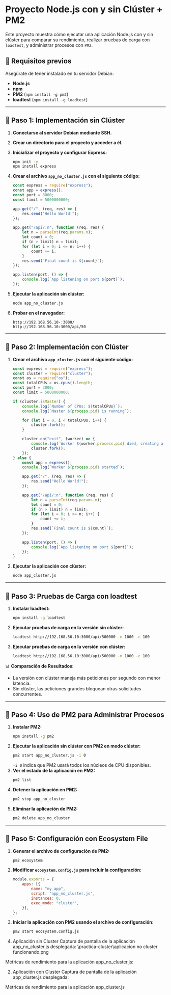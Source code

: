 # Proyecto Node.js con y sin Clúster + PM2

Este proyecto muestra cómo ejecutar una aplicación Node.js con y sin clúster para comparar su rendimiento, realizar pruebas de carga con `loadtest`, y administrar procesos con `PM2`.

## 📌 Requisitos previos

Asegúrate de tener instalado en tu servidor Debian:

- **Node.js**  
- **npm**  
- **PM2** (`npm install -g pm2`)  
- **loadtest** (`npm install -g loadtest`)  

---

## 🚀 Paso 1: Implementación sin Clúster

1. **Conectarse al servidor Debian mediante SSH.**  
2. **Crear un directorio para el proyecto y acceder a él.**  
3. **Inicializar el proyecto y configurar Express:**
   ```sh
   npm init -y
   npm install express
   ```
4. **Crear el archivo `app_no_cluster.js` con el siguiente código:**
   
   ```javascript
   const express = require("express");
   const app = express();
   const port = 3000;
   const limit = 5000000000;

   app.get("/", (req, res) => {
       res.send("Hello World!");
   });

   app.get("/api/:n", function (req, res) {
       let n = parseInt(req.params.n);
       let count = 0;
       if (n > limit) n = limit;
       for (let i = 0; i <= n; i++) {
           count += i;
       }
       res.send(`Final count is ${count}`);
   });

   app.listen(port, () => {
       console.log(`App listening on port ${port}`);
   });
   ```

5. **Ejecutar la aplicación sin clúster:**
   ```sh
   node app_no_cluster.js
   ```
6. **Probar en el navegador:**
   ```
   http://192.168.56.10-:3000/
   http://192.168.56.10:3000/api/50
   ```

---

## 🚀 Paso 2: Implementación con Clúster

1. **Crear el archivo `app_cluster.js` con el siguiente código:**
   
   ```javascript
   const express = require("express");
   const cluster = require("cluster");
   const os = require("os");
   const totalCPUs = os.cpus().length;
   const port = 3000;
   const limit = 5000000000;

   if (cluster.isMaster) {
       console.log(`Number of CPUs: ${totalCPUs}`);
       console.log(`Master ${process.pid} is running`);

       for (let i = 0; i < totalCPUs; i++) {
           cluster.fork();
       }

       cluster.on("exit", (worker) => {
           console.log(`Worker ${worker.process.pid} died, creating a new one`);
           cluster.fork();
       });
   } else {
       const app = express();
       console.log(`Worker ${process.pid} started`);

       app.get("/", (req, res) => {
           res.send("Hello World!");
       });

       app.get("/api/:n", function (req, res) {
           let n = parseInt(req.params.n);
           let count = 0;
           if (n > limit) n = limit;
           for (let i = 0; i <= n; i++) {
               count += i;
           }
           res.send(`Final count is ${count}`);
       });

       app.listen(port, () => {
           console.log(`App listening on port ${port}`);
       });
   }
   ```

2. **Ejecutar la aplicación con clúster:**
   ```sh
   node app_cluster.js
   ```

---

## 🚀 Paso 3: Pruebas de Carga con loadtest

1. **Instalar loadtest:**
   ```sh
   npm install -g loadtest
   ```
2. **Ejecutar pruebas de carga en la versión sin clúster:**
   ```sh
   loadtest http://192.168.56.10:3000/api/500000 -n 1000 -c 100
   ```
3. **Ejecutar pruebas de carga en la versión con clúster:**
   ```sh
   loadtest http://192.168.56.10:3000/api/500000 -n 1000 -c 100
   ```

📊 **Comparación de Resultados:**
- La versión con clúster maneja más peticiones por segundo con menor latencia.
- Sin clúster, las peticiones grandes bloquean otras solicitudes concurrentes.

---

## 🚀 Paso 4: Uso de PM2 para Administrar Procesos

1. **Instalar PM2:**
   ```sh
   npm install -g pm2
   ```
2. **Ejecutar la aplicación sin clúster con PM2 en modo clúster:**
   ```sh
   pm2 start app_no_cluster.js -i 0
   ```
   `-i 0` indica que PM2 usará todos los núcleos de CPU disponibles.
3. **Ver el estado de la aplicación en PM2:**
   ```sh
   pm2 list
   ```
4. **Detener la aplicación en PM2:**
   ```sh
   pm2 stop app_no_cluster
   ```
5. **Eliminar la aplicación de PM2:**
   ```sh
   pm2 delete app_no_cluster
   ```

---

## 🚀 Paso 5: Configuración con Ecosystem File

1. **Generar el archivo de configuración de PM2:**
   ```sh
   pm2 ecosystem
   ```
2. **Modificar `ecosystem.config.js` para incluir la configuración:**
   
   ```javascript
   module.exports = {
       apps: [{
           name: "my_app",
           script: "app_no_cluster.js",
           instances: 0,
           exec_mode: "cluster",
       }],
   };
   ```

3. **Iniciar la aplicación con PM2 usando el archivo de configuración:**
   ```sh
   pm2 start ecosystem.config.js

1. Aplicación sin Cluster
Captura de pantalla de la aplicación app_no_cluster.js desplegada:
\practica-cluster\aplicacion no cluster funcionando.png


Métricas de rendimiento para la aplicación app_no_cluster.js:


2. Aplicación con Cluster
Captura de pantalla de la aplicación app_cluster.js desplegada:


Métricas de rendimiento para la aplicación app_cluster.js